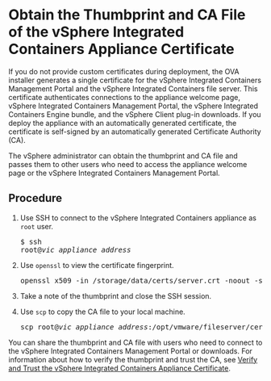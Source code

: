 # Obtain the Thumbprint and CA File of the vSphere Integrated Containers Appliance Certificate

If you do not provide custom certificates during deployment, the OVA installer generates a single certificate for the vSphere Integrated Containers Management Portal and the vSphere Integrated Containers file server. This certificate authenticates connections to the appliance welcome page, vSphere Integrated Containers Management Portal, the vSphere Integrated Containers Engine bundle, and the vSphere Client plug-in downloads. If you deploy the appliance with an automatically generated certificate, the certificate is self-signed by an automatically generated Certificate Authority (CA).

The vSphere administrator can obtain the thumbprint and CA file and passes them to other users who need to access the appliance welcome page or the vSphere Integrated Containers Management Portal. 

## Procedure

1. Use SSH to connect to the vSphere Integrated Containers appliance as `root` user.<pre>$ ssh root@<i>vic_appliance_address</i></pre>
2. Use `openssl` to view the certificate fingerprint. 

    <pre>openssl x509 -in /storage/data/certs/server.crt -noout -sha1 -fingerprint</pre>

3. Take a note of the thumbprint and close the SSH session.
4. Use `scp` to copy the CA file to your local machine.

    <pre>scp root@<i>vic_appliance_address</i>:/opt/vmware/fileserver/cert/ca.crt <i>/path/on/local_machine/folder1</i></pre>
  
You can share the thumbprint and CA file with users who need to connect to the vSphere Integrated Containers Management Portal or downloads. For information about how to verify the thumbprint and trust the CA, see [Verify and Trust the vSphere Integrated Containers Appliance Certificate](../vic_cloud_admin/trust_vic_certs.md).